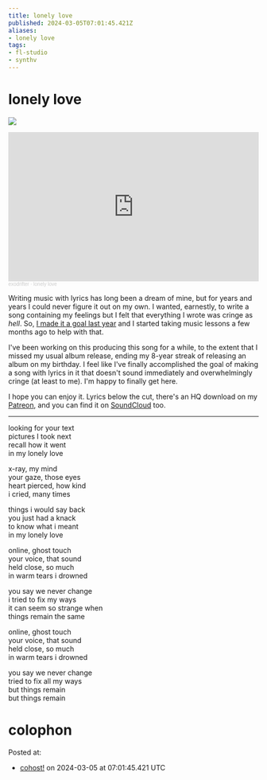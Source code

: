 ```yaml
---
title: lonely love
published: 2024-03-05T07:01:45.421Z
aliases:
- lonely love
tags:
- fl-studio
- synthv
---
```


# lonely love

![](20240305-lonely-love.png)

<iframe width="100%" height="300" scrolling="no" frameborder="no" allow="autoplay" src="https://w.soundcloud.com/player/?url=https%3A//api.soundcloud.com/tracks/1765475937&color=%23ff5500&auto_play=false&hide_related=false&show_comments=true&show_user=true&show_reposts=false&show_teaser=true&visual=true"></iframe><div style="font-size: 10px; color: #cccccc;line-break: anywhere;word-break: normal;overflow: hidden;white-space: nowrap;text-overflow: ellipsis; font-family: Interstate,Lucida Grande,Lucida Sans Unicode,Lucida Sans,Garuda,Verdana,Tahoma,sans-serif;font-weight: 100;"><a href="https://soundcloud.com/exodrifter" title="exodrifter" target="_blank" style="color: #cccccc; text-decoration: none;">exodrifter</a> · <a href="https://soundcloud.com/exodrifter/lonely-love" title="lonely love" target="_blank" style="color: #cccccc; text-decoration: none;">lonely love</a></div>

Writing music with lyrics has long been a dream of mine, but for years and years I could never figure it out on my own. I wanted, earnestly, to write a song containing my feelings but I felt that everything I wrote was cringe as _hell_. So, [I made it a goal last year](https://cohost.org/exodrifter/post/860160-immediately-buying-s) and I started taking music lessons a few months ago to help with that.

I've been working on this producing this song for a while, to the extent that I missed my usual album release, ending my 8-year streak of releasing an album on my birthday. I feel like I've finally accomplished the goal of making a song with lyrics in it that doesn't sound immediately and overwhelmingly cringe (at least to me). I'm happy to finally get here.

I hope you can enjoy it. Lyrics below the cut, there's an HQ download on my [Patreon](https://www.patreon.com/posts/99769652), and you can find it on [SoundCloud](https://soundcloud.com/exodrifter/lonely-love) too.

---

looking for your text<br/>
pictures I took next<br/>
recall how it went<br/>
in my lonely love<br/>

x-ray, my mind<br/>
your gaze, those eyes<br/>
heart pierced, how kind<br/>
i cried, many times<br/>

things i would say back<br/>
you just had a knack<br/>
to know what i meant<br/>
in my lonely love<br/>

online, ghost touch<br/>
your voice, that sound<br/>
held close, so much<br/>
in warm tears i drowned<br/>

you say we never change<br/>
i tried to fix my ways<br/>
it can seem so strange when<br/>
things remain the same<br/>

online, ghost touch<br/>
your voice, that sound<br/>
held close, so much<br/>
in warm tears i drowned<br/>

you say we never change<br/>
tried to fix all my ways<br/>
but things remain<br/>
but things remain<br/>

# colophon

Posted at:
- [cohost!](https://cohost.org/exodrifter/post/4898265-lonely-love) on 2024-03-05 at 07:01:45.421 UTC
